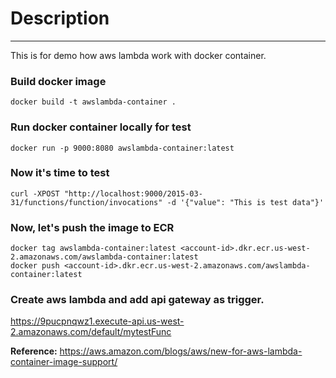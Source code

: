
# Description
----
This is for demo how aws lambda work with docker container.

### Build docker image
```
docker build -t awslambda-container .
```

### Run docker container locally for test
```
docker run -p 9000:8080 awslambda-container:latest
```

### Now it's time to test
```
curl -XPOST "http://localhost:9000/2015-03-31/functions/function/invocations" -d '{"value": "This is test data"}'
```

### Now, let's push the image to ECR
```
docker tag awslambda-container:latest <account-id>.dkr.ecr.us-west-2.amazonaws.com/awslambda-container:latest
docker push <account-id>.dkr.ecr.us-west-2.amazonaws.com/awslambda-container:latest
```

### Create aws lambda and add api gateway as trigger.
https://9pucpnqwz1.execute-api.us-west-2.amazonaws.com/default/mytestFunc

**Reference:**
https://aws.amazon.com/blogs/aws/new-for-aws-lambda-container-image-support/